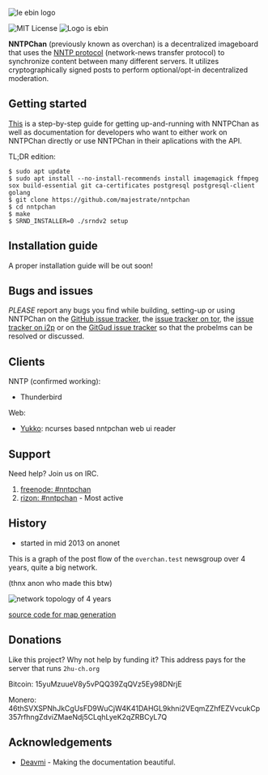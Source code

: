
![le ebin logo](nntpchan.png "ebin logo")

![MIT License](https://img.shields.io/github/license/majestrate/nntpchan.svg)
![Logo is ebin](https://img.shields.io/badge/logo-ebin-brightgreen.svg)


**NNTPChan** (previously known as overchan) is a decentralized imageboard that uses the [NNTP protocol](https://en.wikipedia.org/wiki/Network_News_Transfer_Protocol) (network-news transfer protocol) to synchronize content between many different servers. It utilizes cryptographically signed posts to perform optional/opt-in decentralized moderation.

## Getting started

[This](doc) is a step-by-step guide for getting up-and-running with NNTPChan as well as documentation for developers who want to either work on NNTPChan directly or use NNTPChan in their aplications with the API.

TL;DR edition:


    $ sudo apt update
    $ sudo apt install --no-install-recommends install imagemagick ffmpeg sox build-essential git ca-certificates postgresql postgresql-client golang
    $ git clone https://github.com/majestrate/nntpchan
    $ cd nntpchan
    $ make
    $ SRND_INSTALLER=0 ./srndv2 setup

## Installation guide

A proper installation guide will be out soon!


## Bugs and issues

*PLEASE* report any bugs you find while building, setting-up or using NNTPChan on the [GitHub issue tracker](https://github.com/majestrate/nntpchan/issues), the [issue tracker on tor](http://git.psii2pdloxelodts.onion/psi/nntpchan/), the [issue tracker on i2p](http://git.psi.i2p/psi/nntpchan/) or on the [GitGud issue tracker](https://gitgud.io/jeff/nntpchan/issues) so that the probelms can be resolved or discussed.

## Clients

NNTP (confirmed working):

* Thunderbird

Web:

* [Yukko](https://github.com/faissaloo/Yukko): ncurses based nntpchan web ui reader


## Support

Need help? Join us on IRC.

1. [freenode: #nntpchan](https://webchat.freenode.net/?channels=#nntpchan)
2. [rizon: #nntpchan](https://qchat.rizon.net/?channels=#nntpchan) - Most active

## History

* started in mid 2013 on anonet

This is a graph of the post flow of the `overchan.test` newsgroup over 4 years, quite a big network.

(thnx anon who made this btw)

![network topology of 4 years](topology.png "changolia")

[source code for map generation](https://github.com/nilesr/nntpchan-mapper)

## Donations

Like this project? Why not help by funding it? This address pays for the server that runs `2hu-ch.org`

Bitcoin: 15yuMzuueV8y5vPQQ39ZqQVz5Ey98DNrjE

Monero: 46thSVXSPNhJkCgUsFD9WuCjW4K41DAHGL9khni2VEqmZZhfEZVvcukCp357rfhngZdviZMaeNdj5CLqhLyeK2qZRBCyL7Q

## Acknowledgements

* [Deavmi](https://deavmi.carteronline.net/) - Making the documentation beautiful.
